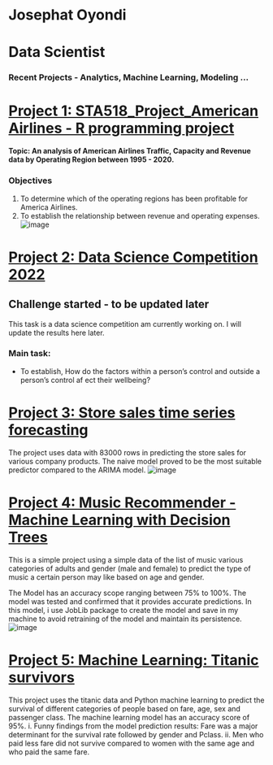 # Josephat Oyondi 
# Data Scientist
### Recent Projects - Analytics, Machine Learning, Modeling ...


# [Project 1: STA518_Project_American Airlines - R programming project](https://github.com/ItsOyondi/American-Airlines-financial-performance)

**Topic: An analysis of American Airlines Traffic, Capacity and Revenue data by Operating Region between 1995 - 2020.**
### Objectives

1. To determine which of the operating regions has been profitable for America Airlines.
2. To establish the relationship between  revenue and operating expenses.
![image](https://user-images.githubusercontent.com/97532392/166568809-01e503a0-acb0-4678-81b8-9d37faccb00f.png)

# [Project 2: Data Science Competition 2022](https://github.com/ItsOyondi/DSS-challenge---health-data)
##  Challenge started - to be updated later

This task is a data science competition am currently working on. I will update the results here later. 
### Main task: 
   * To establish, How do the factors within a person’s control and outside a person’s control af ect their wellbeing?

# [Project 3: Store sales time series forecasting](https://github.com/ItsOyondi/Time-series-ARIMA-model)
The project uses data with 83000 rows in predicting the store sales for various company products. The naive model proved to be the most suitable predictor compared to the ARIMA model. 
![image](https://user-images.githubusercontent.com/97532392/172060251-d5409308-9f24-475e-be81-82f737a41559.png)

   
# [Project 4: Music Recommender - Machine Learning with Decision Trees](https://github.com/ItsOyondi/Music-Recommender---Machine-Learning-1)
This is a simple project using a simple data of the list of music various categories of adults and gender (male and female) to predict the type of music a certain person may like based on age and gender.

The Model has an accuracy scope ranging between 75% to 100%. The model was tested and confirmed that it provides accurate predictions. In this model, i use JobLib package to create the model and save in my machine to avoid retraining of the model and maintain its persistence.
![image](https://user-images.githubusercontent.com/97532392/173852369-8a7119a8-adcd-431c-b882-9ff6fd035793.png)

# [Project 5: Machine Learning: Titanic survivors](https://github.com/ItsOyondi/Titatic-Survivors---ML-model)
This project uses the titanic data and Python machine learning to predict the survival of different categories of people based on fare, age, sex and passenger class. 
The machine learning model has an accuracy score of 95%. 
i. Funny findings from the model prediction results: Fare was a major determinant for the survival rate followed by gender and Pclass.
ii. Men who paid less fare did not survive compared to women with the same age and who paid the same fare. 
